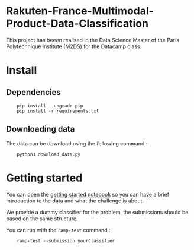 # Rakuten-France-Multimodal-Product-Data-Classification

This project has beeen realised in the Data Science Master of the Paris Polytechnique institute (M2DS) for the Datacamp class.

# Install

## Dependencies

```
    pip install --upgrade pip
    pip install -r requirements.txt
```

## Downloading data

The data can be download using the following command :

```
    python3 download_data.py
```

# Getting started

You can open the [getting started notebook](./rakuten_notebook_v2.ipynb) so you can have a brief introduction to the data and what the challenge is about.

We provide a dummy classifier for the problem, the submissions should be based on the same structure.

You can run with the `ramp-test` command :
```
    ramp-test --submission yourClassifier
```
